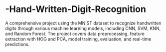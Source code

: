 # -Hand-Written-Digit-Recognition
A comprehensive project using the MNIST dataset to recognize handwritten digits through various machine learning models, including CNN, SVM, KNN, and Random Forest. The project covers data preprocessing, feature extraction with HOG and PCA, model training, evaluation, and real-time predictions.
